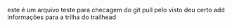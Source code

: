 este é um arquivo teste para checagem do git pull
pelo visto deu certo
add informações para a trilha do trailhead
